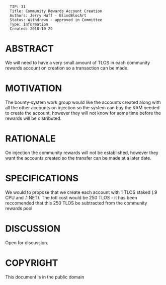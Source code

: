       TIP: 31
      Title: Community Rewards Account Creation
      Authors: Jerry Huff - BlindBlocArt
      Status: Withdrawn - approved in Committee
      Type: Information
      Created: 2018-10-29
      
      
# ABSTRACT

We will need to have a very small amount of TLOS in each community rewards account on 
creation so a transaction can be made.

# MOTIVATION

The bounty-system work group would like the accounts created along with all the other accounts on injection
so the system can buy the RAM needed to create the account, however they will not know for some time before 
the rewards will be distributed.

# RATIONALE

On injection the community rewards will not be established, however they want the accounts created so the 
transfer can be made at a later date.

# SPECIFICATIONS

We would to propose that we create each account with 1 TLOS staked (.9 CPU and .1 NET). The totl cost would be 250 TLOS - it has been reccomended that this 250 TLOS be subtracted from the community rewards pool

# DISCUSSION

Open for discussion.

# COPYRIGHT

This document is in the public domain
